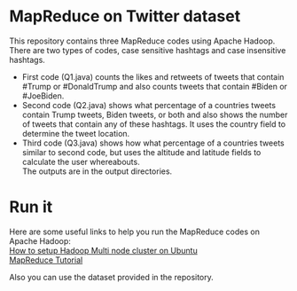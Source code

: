 # MapReduce on Twitter dataset
This repository contains three MapReduce codes using Apache Hadoop.  
There are two types of codes, case sensitive hashtags and case insensitive hashtags.  
- First code (Q1.java) counts the likes and retweets of tweets that contain #Trump or #DonaldTrump and also counts tweets that contain #Biden or #JoeBiden.  
- Second code (Q2.java) shows what percentage of a countries tweets contain Trump tweets, Biden tweets, or both and also shows the number of tweets that contain any of these hashtags. It uses the country field to determine the tweet location.  
- Third code (Q3.java) shows how what percentage of a countries tweets similar to second code, but uses the altitude and latitude fields to calculate the user whereabouts.  
The outputs are in the output directories.  

# Run it
Here are some useful links to help you run the MapReduce codes on Apache Hadoop:  
[How to setup Hadoop Multi node cluster on Ubuntu](https://pnunofrancog.medium.com/how-to-set-up-hadoop-3-2-1-multi-node-cluster-on-ubuntu-20-04-inclusive-terminology-2dc17b1bff19 "How to setup Hadoop Multi node cluster on Ubuntu")  
[MapReduce Tutorial](https://hadoop.apache.org/docs/stable/hadoop-mapreduce-client/hadoop-mapreduce-client-core/MapReduceTutorial.html "MapReduce Tutorial")  
  
Also you can use the dataset provided in the repository.  
